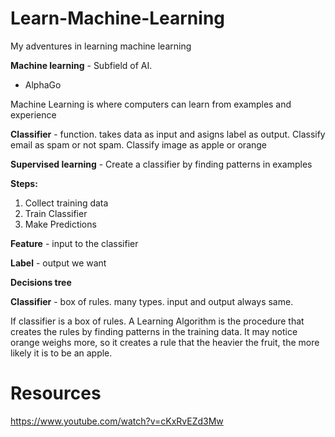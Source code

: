 # Learn-Machine-Learning

My adventures in learning machine learning

**Machine learning** - Subfield of AI. 

- AlphaGo

Machine Learning is where computers can learn from examples and experience


**Classifier** - function. takes data as input and asigns label as output. Classify email as spam or not spam. Classify image as apple or orange

**Supervised learning** - Create a classifier by finding patterns in examples

**Steps:**

1. Collect training data
2. Train Classifier
3. Make Predictions


**Feature** - input to the classifier

**Label** - output we want

**Decisions tree**

**Classifier** - box of rules. many types. input and output always same.

If classifier is a box of rules. A Learning  Algorithm is the procedure that creates the rules by finding patterns in the training data. It may notice orange weighs more, so it creates a rule that the heavier the fruit, the more likely it is to be an apple.


# Resources

https://www.youtube.com/watch?v=cKxRvEZd3Mw
